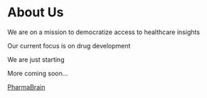# About Us

We are on a mission to democratize access to healthcare insights

Our current focus is on drug development 

We are just starting 

More coming soon... 

[PharmaBrain](http://www.pharmabrain.ai/)
